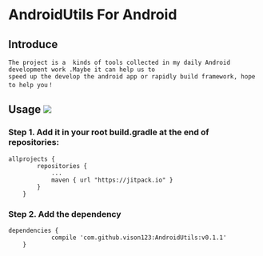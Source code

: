 # AndroidUtils For Android
## Introduce
    The project is a  kinds of tools collected in my daily Android development work .Maybe it can help us to 
    speed up the develop the android app or rapidly build framework, hope to help you！
## Usage   [![](https://jitpack.io/v/vison123/AndroidUtils.svg)](https://jitpack.io/#vison123/AndroidUtils)
### Step 1. Add it in your root build.gradle at the end of repositories:
```
allprojects {
		repositories {
			...
			maven { url "https://jitpack.io" }
		}
	}
  ```
### Step 2. Add the dependency
```
dependencies {
	        compile 'com.github.vison123:AndroidUtils:v0.1.1'
	}
```

